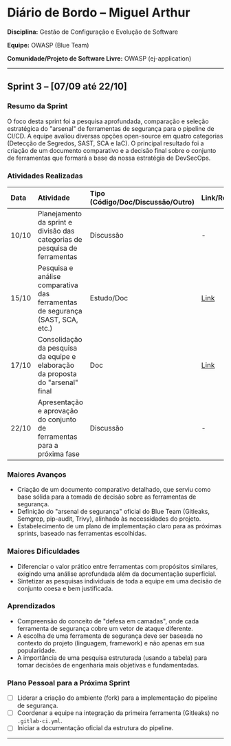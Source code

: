 # Diário de Bordo – Miguel Arthur

**Disciplina:** Gestão de Configuração e Evolução de Software 

**Equipe:** OWASP (Blue Team)

**Comunidade/Projeto de Software Livre:** OWASP (ej-application)

---

## Sprint 3 – \[07/09 até 22/10]

### Resumo da Sprint

O foco desta sprint foi a pesquisa aprofundada, comparação e seleção estratégica do "arsenal" de ferramentas de segurança para o pipeline de CI/CD. A equipe avaliou diversas opções open-source em quatro categorias (Detecção de Segredos, SAST, SCA e IaC). O principal resultado foi a criação de um documento comparativo e a decisão final sobre o conjunto de ferramentas que formará a base da nossa estratégia de DevSecOps.

### Atividades Realizadas

| Data | Atividade | Tipo (Código/Doc/Discussão/Outro) | Link/Referência | Status |
| :--- | :--- | :--- | :--- | :--- |
| 10/10 | Planejamento da sprint e divisão das categorias de pesquisa de ferramentas | Discussão | - | Concluído |
| 15/10 | Pesquisa e análise comparativa das ferramentas de segurança (SAST, SCA, etc.) | Estudo/Doc | [Link](#) | Concluído |
| 17/10 | Consolidação da pesquisa da equipe e elaboração da proposta do "arsenal" final | Doc | [Link](#) | Concluído |
| 22/10 | Apresentação e aprovação do conjunto de ferramentas para a próxima fase | Discussão | - | Concluído |

### Maiores Avanços

* Criação de um documento comparativo detalhado, que serviu como base sólida para a tomada de decisão sobre as ferramentas de segurança.
* Definição do "arsenal de segurança" oficial do Blue Team (Gitleaks, Semgrep, pip-audit, Trivy), alinhado às necessidades do projeto.
* Estabelecimento de um plano de implementação claro para as próximas sprints, baseado nas ferramentas escolhidas.

### Maiores Dificuldades

* Diferenciar o valor prático entre ferramentas com propósitos similares, exigindo uma análise aprofundada além da documentação superficial.
* Sintetizar as pesquisas individuais de toda a equipe em uma decisão de conjunto coesa e bem justificada.

### Aprendizados

* Compreensão do conceito de "defesa em camadas", onde cada ferramenta de segurança cobre um vetor de ataque diferente.
* A escolha de uma ferramenta de segurança deve ser baseada no contexto do projeto (linguagem, framework) e não apenas em sua popularidade.
* A importância de uma pesquisa estruturada (usando a tabela) para tomar decisões de engenharia mais objetivas e fundamentadas.

### Plano Pessoal para a Próxima Sprint

* [ ] Liderar a criação do ambiente (fork) para a implementação do pipeline de segurança.
* [ ] Coordenar a equipe na integração da primeira ferramenta (Gitleaks) no `.gitlab-ci.yml`.
* [ ] Iniciar a documentação oficial da estrutura do pipeline.
---
